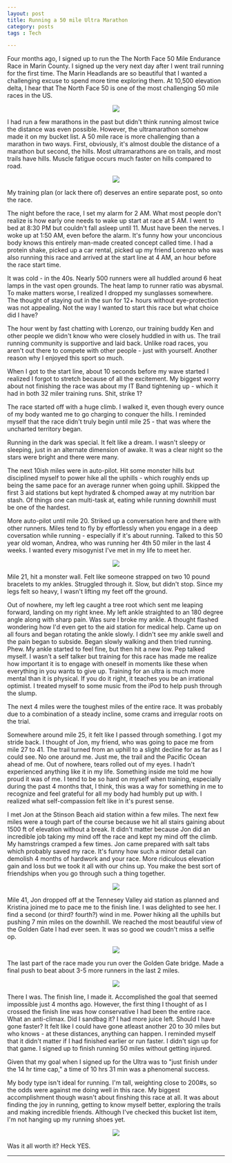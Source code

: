 ```yaml
---
layout: post
title: Running a 50 mile Ultra Marathon
category: posts
tags : Tech

---
```


Four months ago, I signed up to run the The North Face 50 Mile Endurance Race in Marin County. I signed up the very next day after I went trail running for the first time. The Marin Headlands are so beautiful that I wanted a challenging excuse to spend more time exploring them. At 10,500 elevation delta, I hear that The North Face 50 is one of the most challenging 50 mile races in the US. 

<center><img src="/images/blog/ultra/bib.jpg"/></center> 

I had run a few marathons in the past but didn't think running almost twice the distance was even possible. However, the ultramarathon somehow made it on my bucket list. A 50 mile race is more challenging than a marathon in two ways. First, obviously, it's almost double the distance of a marathon but second, the hills. Most ultramarathons are on trails, and most trails have hills. Muscle fatigue occurs much faster on hills compared to road.

<center><img src="/images/blog/ultra/marin2.jpg"/></center> 

My training plan (or lack there of) deserves an entire separate post, so onto the race. 

The night before the race, I set my alarm for 2 AM. What most people don't realize is how early one needs to wake up start at race at 5 AM. I went to bed at 8:30 PM but couldn't fall asleep until 11. Must have been the nerves. I woke up at 1:50 AM, even before the alarm. It's funny how your unconcious body knows this entirely man-made created concept called time. I had a protein shake, picked up a car rental, picked up my friend Lorenzo who was also running this race and arrived at the start line at 4 AM, an hour before the race start time.

It was cold - in the 40s. Nearly 500 runners were all huddled around 6 heat lamps in the vast open grounds. The heat lamp to runner ratio was abysmal. To make matters worse, I realized I dropped my sunglasses somewhere. The thought of staying out in the sun for 12+ hours without eye-protection was not appealing. Not the way I wanted to start this race but what choice did I have?

The hour went by fast chatting with Lorenzo, our training buddy Ken and other people we didn't know who were closely huddled in with us. The trail running community is supportive and laid back. Unlike road races, you aren't out there to compete with other people - just with yourself. Another reason why I enjoyed this sport so much.

When I got to the start line, about 10 seconds before my wave started I realized I forgot to stretch because of all the excitement. My biggest worry about not finishing the race was about my IT Band tightening up - which it had in both 32 miler training runs. Shit, strike 1? 

The race started off with a huge climb. I walked it, even though every ounce of my body wanted me to go charging to conquer the hills. I reminded myself that the race didn't truly begin until mile 25 - that was where the uncharted territory began. 

Running in the dark was special. It felt like a dream. I wasn't sleepy or sleeping, just in an alternate dimension of awake. It was a clear night so the stars were bright and there were many.

The next 10ish miles were in auto-pilot. Hit some monster hills but disciplined myself to power hike all the uphills - which roughly ends up being the same pace for an average runner when going uphill. Skipped the first 3 aid stations but kept hydrated & chomped away at my nutrition bar stash. Of things one can multi-task at, eating while running downhill must be one of the hardest.

More auto-pilot until mile 20. Striked up a conversation here and there with other runners. Miles tend to fly by effortlessly when you engage in a deep coversation while running - especially if it's about running. Talked to this 50 year old woman, Andrea, who was running her 4th 50 miler in the last 4 weeks. I wanted every misogynist I've met in my life to meet her.  

<center><img src="/images/blog/ultra/marin.jpg"/></center> 

Mile 21, hit a monster wall. Felt like someone strapped on two 10 pound bracelets to my ankles. Struggled through it. Slow, but didn't stop. Since my legs felt so heavy, I wasn't lifting my feet off the ground. 

Out of nowhere, my left leg caught a tree root which sent me leaping forward, landing on my right knee. My left ankle straighted to an 180 degree angle along with sharp pain. Was sure I broke my ankle. A thought flashed wondering how I'd even get to the aid station for medical help. Came up on all fours and began rotating the ankle slowly. I didn't see my ankle swell and the pain began to subside. Began slowly walking and then tried  running. Phew. My ankle started to feel fine, but then hit a new low. Pep talked myself. I wasn't a self talker but training for this race has made me realize how important it is to engage with oneself in moments like these when everything in you wants to give up. Training for an ultra is much more mental than it is physical. If you do it right, it teaches you be an irrational optimist. I treated myself to some music from the iPod to help push through the slump. 

The next 4 miles were the toughest miles of the entire race. It was probably due to a combination of a steady  incline, some crams and irregular roots on the trial.

Somewhere around mile 25, it felt like I passed through something. I got my stride back. I thought of Jon, my friend, who was going to pace me from mile 27 to 41. The trail turned from an uphill to a slight decline for as far as I could see. No one around me. Just me, the trail and the Pacific Ocean ahead of me. Out of nowhere, tears rolled out of my eyes. I hadn't experienced anything like it in my life. Something inside me told me how proud it was of me. I tend to be so hard on myself when training, especially during the past 4 months that, I think, this was a way for something in me to recognize and feel grateful for all my body had humbly put up with. I realized what self-compassion felt like in it's purest sense. 

I met Jon at the Stinson Beach aid station within a few miles. The next few miles were a tough part of the course because we hit all stairs gaining about 1500 ft of elevation without a break. It didn't matter because Jon did an incredible job taking my mind off the race and kept my mind off the climb. My hamstrings cramped a few times. Jon came prepared with salt tabs which probably saved my race. It's funny how such a minor detail can demolish 4 months of hardwork and your race. More ridiculous elevation gain and loss but we took it all with our chins up. You make the best sort of friendships when you go through such a thing together.

<center><img src="/images/blog/ultra/jon.jpg"/></center> 

Mile 41, Jon dropped off at the Tennesey Valley aid station as planned and Kristina joined me to pace me to the finish line. I was delighted to see her. I find a second (or third? fourth?) wind in me. Power hiking all the uphills but pushing 7 min miles on the downhill. We reached the most beautiful view of the Golden Gate I had ever seen. It was so good we coudn't miss a selfie op. 

<center><img src="/images/blog/ultra/kristina.jpg"/></center> 

The last part of the race made you run over the Golden Gate bridge. Made a final push to beat about 3-5 more runners in the last 2 miles.

<center><img src="/images/blog/ultra/goldengate.jpg"/></center> 

There I was. The finish line, I made it. Accomplished the goal that seemed impossible just 4 months ago. However, the first thing I thought of as I crossed the finish line was how conservative I had been the entire race. What an anti-climax. Did I sandbag it? I had more juice left. Should I have gone faster? It felt like I could have gone atleast another 20 to 30 miles but who knows - at these distances, anything can happen. I reminded myself that it didn't matter if I had finished earlier or run faster. I didn't sign up for that game. I signed up to finish running 50 miles without getting injured.  

Given that my goal when I signed up for the Ultra was to "just finish under the 14 hr time cap," a time of 10 hrs 31 min was a phenomenal success.  

My body type isn't ideal for running. I'm tall, weighting close to 200#s, so the odds were against me doing well in this race. My biggest accomplishment though wasn't about finshing this race at all. It was about finding the joy in running, getting to know myself better, exploring the trails and making incredible friends. Although I've checked this bucket list item, I'm not hanging up my running shoes yet. 

<center><img src="/images/blog/ultra/finishline.jpg"/></center> 

 Was it all worth it? Heck YES. 
   
---
